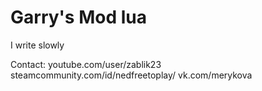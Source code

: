 # Garry's Mod lua

I write slowly

Contact:
youtube.com/user/zablik23
steamcommunity.com/id/nedfreetoplay/
vk.com/merykova
